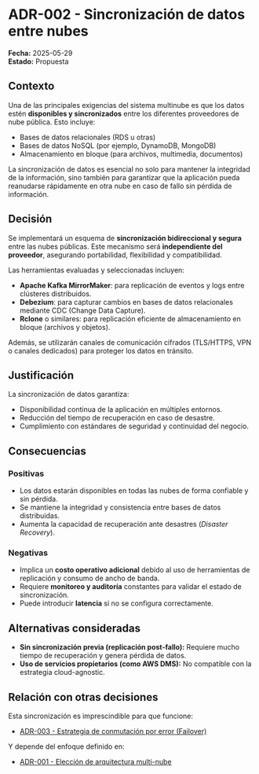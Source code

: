 # ADR-002 - Sincronización de datos entre nubes
**Fecha:** 2025-05-29  
**Estado:** Propuesta

## Contexto

Una de las principales exigencias del sistema multinube es que los datos estén **disponibles y sincronizados** entre los diferentes proveedores de nube pública. Esto incluye:

- Bases de datos relacionales (RDS u otras)
- Bases de datos NoSQL (por ejemplo, DynamoDB, MongoDB)
- Almacenamiento en bloque (para archivos, multimedia, documentos)

La sincronización de datos es esencial no solo para mantener la integridad de la información, sino también para garantizar que la aplicación pueda reanudarse rápidamente en otra nube en caso de fallo sin pérdida de información.

## Decisión

Se implementará un esquema de **sincronización bidireccional y segura** entre las nubes públicas. Este mecanismo será **independiente del proveedor**, asegurando portabilidad, flexibilidad y compatibilidad.

Las herramientas evaluadas y seleccionadas incluyen:
- **Apache Kafka MirrorMaker**: para replicación de eventos y logs entre clústeres distribuidos.
- **Debezium**: para capturar cambios en bases de datos relacionales mediante CDC (Change Data Capture).
- **Rclone** o similares: para replicación eficiente de almacenamiento en bloque (archivos y objetos).

Además, se utilizarán canales de comunicación cifrados (TLS/HTTPS, VPN o canales dedicados) para proteger los datos en tránsito.

## Justificación

La sincronización de datos garantiza:
- Disponibilidad continua de la aplicación en múltiples entornos.
- Reducción del tiempo de recuperación en caso de desastre.
- Cumplimiento con estándares de seguridad y continuidad del negocio.

## Consecuencias

### Positivas
- Los datos estarán disponibles en todas las nubes de forma confiable y sin pérdida.
- Se mantiene la integridad y consistencia entre bases de datos distribuidas.
- Aumenta la capacidad de recuperación ante desastres (*Disaster Recovery*).

### Negativas
- Implica un **costo operativo adicional** debido al uso de herramientas de replicación y consumo de ancho de banda.
- Requiere **monitoreo y auditoría** constantes para validar el estado de sincronización.
- Puede introducir **latencia** si no se configura correctamente.

## Alternativas consideradas

- **Sin sincronización previa (replicación post-fallo):** Requiere mucho tiempo de recuperación y genera pérdida de datos.
- **Uso de servicios propietarios (como AWS DMS):** No compatible con la estrategia cloud-agnostic.

## Relación con otras decisiones

Esta sincronización es imprescindible para que funcione:
- [ADR-003 - Estrategia de conmutación por error (Failover)](./ADR-003%20-%20Estrategia%20de%20conmutación%20por%20error%20(Failover).md)

Y depende del enfoque definido en:
- [ADR-001 - Elección de arquitectura multi-nube](./ADR-001%20-%20Elección%20de%20arquitectura%20multi-nube.md)
